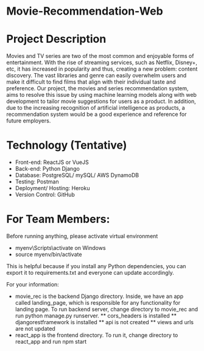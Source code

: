 # Movie-Recommendation-Web

# Project Description 

Movies and TV series are two of the most common and enjoyable forms of entertainment. With the rise of streaming services, such as Netflix, Disney+, etc, it has increased in popularity and thus, creating a new problem: content discovery. The vast libraries and genre can easily overwhelm users and make it difficult to find films that align with their individual taste and preference. Our project, the movies and series recommendation system, aims to resolve this issue by using machine learning models along with web development to tailor movie suggestions for users as a product. In addition, due to the increasing recognition of artificial intelligence as products, a recommendation system would be a good experience and reference for future employers. 

# Technology (Tentative)

* Front-end: ReactJS or VueJS
* Back-end: Python Django
* Database: PostgreSQL/ mySQL/ AWS DynamoDB
* Testing: Postman
* Deployment/ Hosting: Heroku 
* Version Control: GitHub

# For Team Members:

Before running anything, please activate virtual environment 
* myenv\Scripts\activate on Windows
* source myenv/bin/activate

This is helpful because if you install any Python dependencies, you can export it to requirements.txt and everyone can update accordingly. 

For your information: 
* movie_rec is the backend Django directory. Inside, we have an app called landing_page, which is responsible for any functionality for landing page. To run backend server, change directory to movie_rec and run python manage.py runserver. 
** cors_headers is installed
** djangorestframework is installed
** api is not created
** views and urls are not updated
* react_app is the frontend directory. To run it, change directory to react_app and run npm start